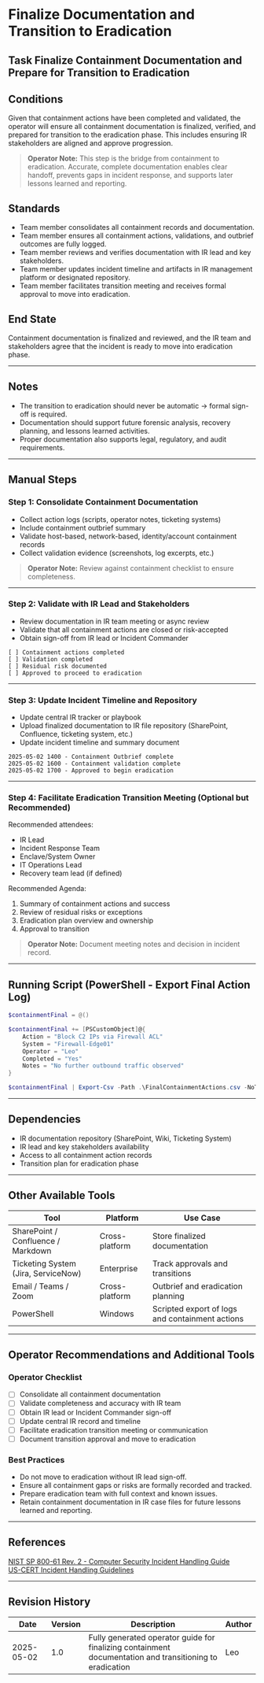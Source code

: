 # Finalize Documentation and Transition to Eradication

## Task Finalize Containment Documentation and Prepare for Transition to Eradication

## Conditions

Given that containment actions have been completed and validated, the operator will ensure all containment documentation is finalized, verified, and prepared for transition to the eradication phase. This includes ensuring IR stakeholders are aligned and approve progression.

> **Operator Note:** This step is the bridge from containment to eradication. Accurate, complete documentation enables clear handoff, prevents gaps in incident response, and supports later lessons learned and reporting.

## Standards

* Team member consolidates all containment records and documentation.  
* Team member ensures all containment actions, validations, and outbrief outcomes are fully logged.  
* Team member reviews and verifies documentation with IR lead and key stakeholders.  
* Team member updates incident timeline and artifacts in IR management platform or designated repository.  
* Team member facilitates transition meeting and receives formal approval to move into eradication.

## End State

Containment documentation is finalized and reviewed, and the IR team and stakeholders agree that the incident is ready to move into eradication phase.

---

## Notes

- The transition to eradication should never be automatic → formal sign-off is required.  
- Documentation should support future forensic analysis, recovery planning, and lessons learned activities.  
- Proper documentation also supports legal, regulatory, and audit requirements.

---

## Manual Steps

### Step 1: Consolidate Containment Documentation

- Collect action logs (scripts, operator notes, ticketing systems)  
- Include containment outbrief summary  
- Validate host-based, network-based, identity/account containment records  
- Collect validation evidence (screenshots, log excerpts, etc.)

> **Operator Note:** Review against containment checklist to ensure completeness.

---

### Step 2: Validate with IR Lead and Stakeholders

- Review documentation in IR team meeting or async review  
- Validate that all containment actions are closed or risk-accepted  
- Obtain sign-off from IR lead or Incident Commander

```plaintext
[ ] Containment actions completed
[ ] Validation completed
[ ] Residual risk documented
[ ] Approved to proceed to eradication
```

---

### Step 3: Update Incident Timeline and Repository

- Update central IR tracker or playbook
- Upload finalized documentation to IR file repository (SharePoint, Confluence, ticketing system, etc.)
- Update incident timeline and summary document

```plaintext
2025-05-02 1400 - Containment Outbrief complete
2025-05-02 1600 - Containment validation complete
2025-05-02 1700 - Approved to begin eradication
```

---

### Step 4: Facilitate Eradication Transition Meeting (Optional but Recommended)

Recommended attendees:

- IR Lead
- Incident Response Team
- Enclave/System Owner
- IT Operations Lead
- Recovery team lead (if defined)

Recommended Agenda:

1. Summary of containment actions and success
2. Review of residual risks or exceptions
3. Eradication plan overview and ownership
4. Approval to transition

> **Operator Note:** Document meeting notes and decision in incident record.

---

## Running Script (PowerShell - Export Final Action Log)

```powershell
$containmentFinal = @()

$containmentFinal += [PSCustomObject]@{
    Action = "Block C2 IPs via Firewall ACL"
    System = "Firewall-Edge01"
    Operator = "Leo"
    Completed = "Yes"
    Notes = "No further outbound traffic observed"
}

$containmentFinal | Export-Csv -Path .\FinalContainmentActions.csv -NoTypeInformation
```

---

## Dependencies

* IR documentation repository (SharePoint, Wiki, Ticketing System)  
* IR lead and key stakeholders availability  
* Access to all containment action records  
* Transition plan for eradication phase

---

## Other Available Tools

| Tool | Platform | Use Case |
|------|----------|----------|
| SharePoint / Confluence / Markdown | Cross-platform | Store finalized documentation |
| Ticketing System (Jira, ServiceNow) | Enterprise | Track approvals and transitions |
| Email / Teams / Zoom | Cross-platform | Outbrief and eradication planning |
| PowerShell | Windows | Scripted export of logs and containment actions |

---

## Operator Recommendations and Additional Tools

### Operator Checklist

- [ ] Consolidate all containment documentation
- [ ] Validate completeness and accuracy with IR team
- [ ] Obtain IR lead or Incident Commander sign-off
- [ ] Update central IR record and timeline
- [ ] Facilitate eradication transition meeting or communication
- [ ] Document transition approval and move to eradication

### Best Practices

- Do not move to eradication without IR lead sign-off.
- Ensure all containment gaps or risks are formally recorded and tracked.
- Prepare eradication team with full context and known issues.
- Retain containment documentation in IR case files for future lessons learned and reporting.

---

## References

[NIST SP 800-61 Rev. 2 - Computer Security Incident Handling Guide](https://nvlpubs.nist.gov/nistpubs/SpecialPublications/NIST.SP.800-61r2.pdf)  
[US-CERT Incident Handling Guidelines](https://www.cisa.gov/resources-tools/resources/incident-response-playbooks)

---

## Revision History

| Date | Version | Description | Author |
|------|---------|-------------|--------|
| 2025-05-02 | 1.0 | Fully generated operator guide for finalizing containment documentation and transitioning to eradication | Leo |
